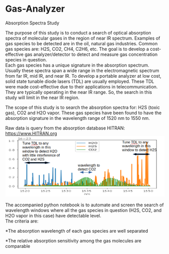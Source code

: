 # Gas-Analyzer
Absorption Spectra Study

The purpose of this study is to conduct a search of optical absorption spectra of molecular gases in the region of near IR spectrum.
Examples of gas species to be detected are in the oil, natural gas industries.  Common gas species are: H2S, CO2, CH4, C2H6, etc.
The goal is to develop a cost-effective gas analyzer/detector to detect and measure gas concentration species in question.  
Each gas species has a unique signature in the absorption spectrum.  Usually these spectra span a wide range in the 
electromagnetic spectrum from far IR, mid IR, and near IR.  To develop a portable analyzer at low cost, 
solid state tunable diode lasers (TDL) are usually employed.  These TDL were made cost-effective due to their applications in
telecommunication.  They are typically operating in the near IR range.  So, the search in this study will limit in the near IR
region.  

The scope of this study is to search the absorption spectra for: H2S (toxic gas), CO2 and H2O vapor.  These gas species
have been found to have the absorption signature in the wavelength range of 1520 nm to 1550 nm.  

Raw data is query from the absorption database HITRAN: https://www.HITRAN.org
![](images/spectra.png)

The accompanied python notebook is to automate and screen the search of wavelength windows where all the gas species in question (H2S, CO2, and
H2O vapor in this case) have detectable level.  
The criteria are:

*The absorption wavelength of each gas species are well separated

*The relative absorption sensitivity among the gas molecules are comparable
